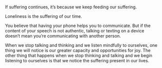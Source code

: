 If suffering continues, it’s because we keep feeding our suffering.

Loneliness is the suffering of our time.

You believe that having your phone helps you to communicate. But if the content of your speech is not authentic, talking or texting on a device doesn’t mean you’re communicating with another person.

When we stop talking and thinking and we listen mindfully to ourselves, one thing we will notice is our greater capacity and opportunities for joy. The other thing that happens when we stop thinking and talking and we begin listening to ourselves is that we notice the suffering present in our lives.